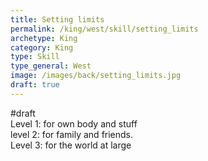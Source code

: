 ```yaml
---
title: Setting limits
permalink: /king/west/skill/setting_limits
archetype: King
category: King
type: Skill
type_general: West
image: /images/back/setting_limits.jpg
draft: true
---
```

#draft   
Level 1: for own body and stuff  
level 2: for family and friends.   
Level 3: for the world at large
